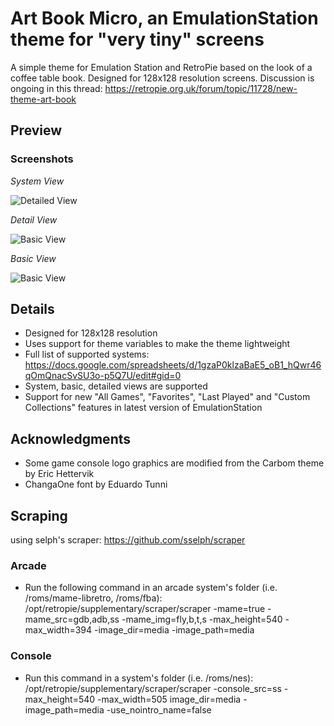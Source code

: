 # Art Book Micro, an EmulationStation theme for "very tiny" screens
A simple theme for Emulation Station and RetroPie based on the look of a coffee table book.  Designed for 128x128 resolution screens.
Discussion is ongoing in this thread: https://retropie.org.uk/forum/topic/11728/new-theme-art-book

## Preview

### Screenshots

*System View*

![Detailed View](https://i.imgur.com/cMS8kwj.png)

*Detail View*

![Basic View](https://i.imgur.com/U7CfK4D.png)

*Basic View*

![Basic View](https://i.imgur.com/lWU9ctN.png)

## Details

- Designed for 128x128 resolution
- Uses support for theme variables to make the theme lightweight
- Full list of supported systems: https://docs.google.com/spreadsheets/d/1gzaP0klzaBaE5_oB1_hQwr46qOmQnacSvSU3o-p5Q7U/edit#gid=0
- System, basic, detailed views are supported
- Support for new "All Games", "Favorites", "Last Played" and "Custom Collections" features in latest version of EmulationStation

## Acknowledgments

- Some game console logo graphics are modified from the Carbom theme by Eric Hettervik
- ChangaOne font by Eduardo Tunni

## Scraping 
using selph's scraper: https://github.com/sselph/scraper

### Arcade
- Run the following command in an arcade system's folder (i.e. /roms/mame-libretro, /roms/fba): /opt/retropie/supplementary/scraper/scraper -mame=true -mame_src=gdb,adb,ss -mame_img=fly,b,t,s -max_height=540 -max_width=394 -image_dir=media -image_path=media

### Console

- Run this command in a system's folder (i.e. /roms/nes): /opt/retropie/supplementary/scraper/scraper -console_src=ss -max_height=540 -max_width=505 image_dir=media -image_path=media -use_nointro_name=false 
